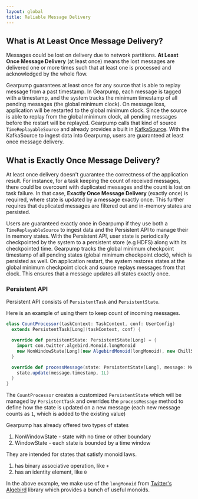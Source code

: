 ```yaml
---
layout: global
title: Reliable Message Delivery
---
```


## What is At Least Once Message Delivery?

Messages could be lost on delivery due to network partitions. **At Least Once Message Delivery** (at least once) means the lost messages are delivered one or more times such that at least one is processed and acknowledged by the whole flow. 

Gearpump guarantees at least once for any source that is able to replay message from a past timestamp. In Gearpump, each message is tagged with a timestamp, and the system tracks the minimum timestamp of all pending messages (the global minimum clock). On message loss, application will be restarted to the global minimum clock. Since the source is able to replay from the global minimum clock, all pending messages before the restart will be replayed. Gearpump calls that kind of source `TimeReplayableSource` and already provides a built in
[KafkaSource](gearpump-internals.html#at-least-once-message-delivery-and-kafka). With the KafkaSource to ingest data into Gearpump, users are guaranteed at least once message delivery.

## What is Exactly Once Message Delivery?

At least once delivery doesn't guarantee the correctness of the application result. For instance,  for a task keeping the count of received messages, there could be overcount with duplicated messages and the count is lost on task failure.
 In that case, **Exactly Once Message Delivery** (exactly once) is required, where state is updated by a message exactly once. This further requires that duplicated messages are filtered out and in-memory states are persisted.

Users are guaranteed exactly once in Gearpump if they use both a `TimeReplayableSource` to ingest data and the Persistent API to manage their in memory states. With the Persistent API, user state is periodically checkpointed by the system to a persistent store (e.g HDFS) along with its checkpointed time. Gearpump tracks the global minimum checkpoint timestamp of all pending states (global minimum checkpoint clock), which is persisted as well. On application restart, the system restores states at the global minimum checkpoint clock and source replays messages from that clock. This ensures that a message updates all states exactly once.

### Persistent API
Persistent API consists of `PersistentTask` and `PersistentState`.

Here is an example of using them to keep count of incoming messages.

```scala
class CountProcessor(taskContext: TaskContext, conf: UserConfig)
  extends PersistentTask[Long](taskContext, conf) {

  override def persistentState: PersistentState[Long] = {
    import com.twitter.algebird.Monoid.longMonoid
    new NonWindowState[Long](new AlgebirdMonoid(longMonoid), new ChillSerializer[Long])
  }

  override def processMessage(state: PersistentState[Long], message: Message): Unit = {
    state.update(message.timestamp, 1L)
  }
}
``` 
   
The `CountProcessor` creates a customized `PersistentState` which will be managed by `PersistentTask` and overrides the `processMessage` method to define how the state is updated on a new message (each new message counts as `1`, which is added to the existing value)

Gearpump has already offered two types of states
 
1. NonWindowState - state with no time or other boundary
2. WindowState - each state is bounded by a time window

They are intended for states that satisfy monoid laws.

1. has binary associative operation, like `+`  
2. has an identity element, like `0`

In the above example, we make use of the `longMonoid` from [Twitter's Algebird](https://github.com/twitter/algebird) library which provides a bunch of useful monoids. 